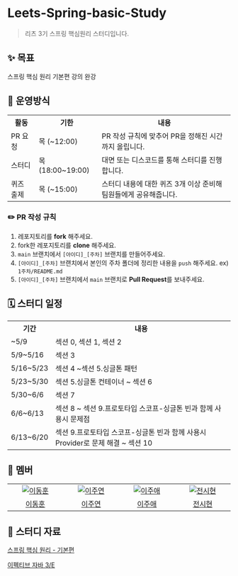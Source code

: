 # Leets-Spring-basic-Study
> 리츠 3기 스프링 핵심원리 스터디입니다.

## ✨ 목표
스프링 핵심 원리 기본편 강의 완강

## 📍 운영방식
<table>
    <tr>
        <th>활동</th>
        <th>기한</th>
        <th>내용</th>
    </tr>
    <tr>
        <td>PR 요청</td>
        <td>목 (~12:00)</td>
        <td>
            PR 작성 규칙에 맞추어 PR을 정해진 시간까지 올립니다.
        </td>
    </tr>
    <tr>
        <td>스터디</td>
        <td>목 (18:00~19:00)</td>
        <td>
            대면 또는 디스코드를 통해 스터디를 진행합니다.
        </td>
    </tr>
    <tr>
        <td>퀴즈 출제</td>
        <td>목 (~15:00)</td>
        <td>
            스터디 내용에 대한 퀴즈 3개 이상 준비해 팀원들에게 공유해줍니다.
        </td>
    </tr>
</table>

### ✏️ PR 작성 규칙

1. 레포지토리를 **fork** 해주세요.
2. fork한 레포지토리를 **clone** 해주세요.
3. `main` 브랜치에서 `[아이디]_[주차]` 브랜치를 만들어주세요.
4. `[아이디]_[주차]` 브랜치에서 본인의 주차 폴더에 정리한 내용을 `push` 해주세요. ex) `1주차/README.md`
5. `[아이디]_[주차]` 브랜치에서 `main` 브랜치로 **Pull Request**를 보내주세요.

## 🗓️ 스터디 일정
<table>
    <tr>
        <th>기간</th>
        <th>내용</th>
    </tr>
    <tr>
        <td>~5/9</td>
        <td>
            섹션 0, 섹션 1, 섹션 2
        </td>
    </tr>
    <tr>
        <td>5/9~5/16</td>
        <td>
            섹션 3
        </td>
    </tr>
    <tr>
        <td>5/16~5/23</td>
        <td>
            섹션 4 ~섹션 5.싱글톤 패턴
        </td>
    </tr>
    <tr>
        <td>5/23~5/30</td>
        <td>
            섹션 5.싱글톤 컨테이너 ~ 섹션 6
        </td>
    </tr>
    <tr>
        <td>5/30~6/6</td>
        <td>
            섹션 7
        </td>
    </tr>
    <tr>
        <td>6/6~6/13</td>
        <td>
            섹션 8 ~ 섹션 9.프로토타입 스코프-싱글톤 빈과 함께 사용시 문제점
        </td>
    </tr>
    <tr>
        <td>6/13~6/20</td>
        <td>
            섹션 9.프로토타입 스코프-싱글톤 빈과 함께 사용시 Provider로 문제 해결 ~ 섹션 10
        </td>
    </tr>
</table>

## 📍 멤버
<table>
  <tr>
    <td align="center" width="200px">
      <a href="https://github.com/hoonyworld" target="_blank">
        <img src="https://avatars.githubusercontent.com/u/125895298?v=4" alt="이동훈" />
      </a>
    </td>
    <td align="center" width="200px">
      <a href="https://github.com/zzu-yaaa" target="_blank">
        <img src="https://avatars.githubusercontent.com/u/110540359?v=4" alt="이주연" />
      </a>
    </td>
    <td align="center" width="200px">
      <a href="https://github.com/leejuae" target="_blank">
        <img src="https://avatars.githubusercontent.com/u/51390115?v=4" alt="이주애" />
      </a>
    </td>
    <td align="center" width="200px">
      <a href="https://github.com/jj0526" target="_blank">
        <img src="https://avatars.githubusercontent.com/u/77379157?v=4" alt="전시현" />
      </a>
    </td>
  </tr>
  <tr>
    <td align="center">
      <a href="https://github.com/hoonyworld" target="_blank">
        이동훈
      </a>
    </td>
    <td align="center">
      <a href="https://github.com/zzu-yaaa" target="_blank">
        이주연
      </a>
    </td>
    <td align="center">
      <a href="https://github.com/leejuae" target="_blank">
        이주애
      </a>
    </td>
    <td align="center">
      <a href="https://github.com/jj0526" target="_blank">
        전시현
      </a>
    </td>
  </tr>
<table>

## 📍 스터디 자료
[스프링 핵심 원리 - 기본편](https://www.inflearn.com/course/스프링-핵심-원리-기본편/dashboard)

[이펙티브 자바 3/E](https://www.yes24.com/Product/Goods/65551284)

